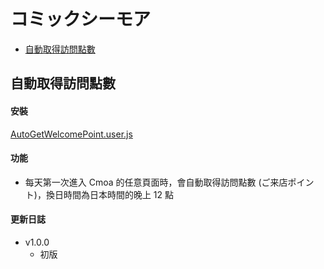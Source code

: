 # コミックシーモア

* [自動取得訪問點數](#自動取得訪問點數)

## 自動取得訪問點數

#### 安裝

[AutoGetWelcomePoint.user.js](AutoGetWelcomePoint.user.js?raw=true)

#### 功能

* 每天第一次進入 Cmoa 的任意頁面時，會自動取得訪問點數 (ご来店ポイント)，換日時間為日本時間的晚上 12 點

#### 更新日誌

* v1.0.0
  * 初版
